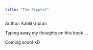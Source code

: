 ```yaml
---
title: "The Prophet"
---
```


Author: Kahlil Gibran

<p id="typingEffect">Typing away my thoughts on this book <span id="loadingDots">...</span></p>

<script>
  // JavaScript code for the typing effect
  const typingElement = document.getElementById("typingEffect");
  const dotsElement = document.getElementById("loadingDots");

  let dotsCount = 0;
  let interval;

  function startAnimation() {
    interval = setInterval(() => {
      dotsElement.textContent = ".".repeat(dotsCount % 4);
      dotsCount++;
    }, 500);
  }

  typingElement.addEventListener("mouseenter", () => {
    clearInterval(interval);
    dotsElement.style.display = "none";
  });

  typingElement.addEventListener("mouseleave", () => {
    dotsCount = 0;
    dotsElement.style.display = "inline";
    startAnimation();
  });

  startAnimation();
</script>


Coming soon! xD
